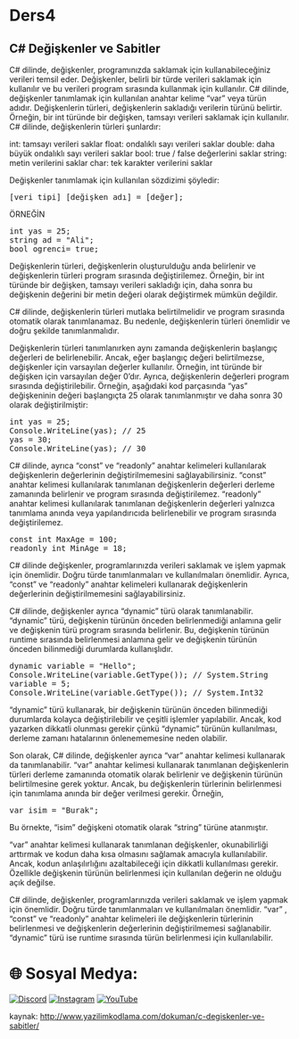 # Ders4
## C# Değişkenler ve Sabitler
C# dilinde, değişkenler, programınızda saklamak için kullanabileceğiniz verileri temsil eder. Değişkenler, belirli bir türde verileri saklamak için kullanılır ve bu verileri program sırasında kullanmak için kullanılır. C# dilinde, değişkenler tanımlamak için kullanılan anahtar kelime “var” veya türün adıdır.
Değişkenlerin türleri, değişkenlerin sakladığı verilerin türünü belirtir. Örneğin, bir int türünde bir değişken, tamsayı verileri saklamak için kullanılır. C# dilinde, değişkenlerin türleri şunlardır:

int: tamsayı verileri saklar
float: ondalıklı sayı verileri saklar
double: daha büyük ondalıklı sayı verileri saklar
bool: true / false değerlerini saklar
string: metin verilerini saklar
char: tek karakter verilerini saklar

Değişkenler tanımlamak için kullanılan sözdizimi şöyledir:

<pre>
[veri tipi] [değişken adı] = [değer];
</pre>
ÖRNEĞİN
<pre>
int yas = 25;
string ad = "Ali";
bool ogrenci= true;
</pre>
Değişkenlerin türleri, değişkenlerin oluşturulduğu anda belirlenir ve değişkenlerin türleri program sırasında değiştirilemez. Örneğin, bir int türünde bir değişken, tamsayı verileri sakladığı için, daha sonra bu değişkenin değerini bir metin değeri olarak değiştirmek mümkün değildir.

C# dilinde, değişkenlerin türleri mutlaka belirtilmelidir ve program sırasında otomatik olarak tanımlanamaz. Bu nedenle, değişkenlerin türleri önemlidir ve doğru şekilde tanımlanmalıdır.

Değişkenlerin türleri tanımlanırken aynı zamanda değişkenlerin başlangıç değerleri de belirlenebilir. Ancak, eğer başlangıç değeri belirtilmezse, değişkenler için varsayılan değerler kullanılır. Örneğin, int türünde bir değişken için varsayılan değer 0’dır. Ayrıca, değişkenlerin değerleri program sırasında değiştirilebilir. Örneğin, aşağıdaki kod parçasında “yas” değişkeninin değeri başlangıçta 25 olarak tanımlanmıştır ve daha sonra 30 olarak değiştirilmiştir:
<pre>
int yas = 25;
Console.WriteLine(yas); // 25
yas = 30;
Console.WriteLine(yas); // 30
</pre>

C# dilinde, ayrıca “const” ve “readonly” anahtar kelimeleri kullanılarak değişkenlerin değerlerinin değiştirilmemesini sağlayabilirsiniz. “const” anahtar kelimesi kullanılarak tanımlanan değişkenlerin değerleri derleme zamanında belirlenir ve program sırasında değiştirilemez. “readonly” anahtar kelimesi kullanılarak tanımlanan değişkenlerin değerleri yalnızca tanımlama anında veya yapılandırıcıda belirlenebilir ve program sırasında değiştirilemez.

<pre>
const int MaxAge = 100;
readonly int MinAge = 18;
</pre>

C# dilinde değişkenler, programlarınızda verileri saklamak ve işlem yapmak için önemlidir. Doğru türde tanımlanmaları ve kullanılmaları önemlidir. Ayrıca, “const” ve “readonly” anahtar kelimeleri kullanarak değişkenlerin değerlerinin değiştirilmemesini sağlayabilirsiniz.

C# dilinde, değişkenler ayrıca “dynamic” türü olarak tanımlanabilir. “dynamic” türü, değişkenin türünün önceden belirlenmediği anlamına gelir ve değişkenin türü program sırasında belirlenir. Bu, değişkenin türünün runtime sırasında belirlenmesi anlamına gelir ve değişkenin türünün önceden bilinmediği durumlarda kullanışlıdır.

<pre>
dynamic variable = "Hello";
Console.WriteLine(variable.GetType()); // System.String
variable = 5;
Console.WriteLine(variable.GetType()); // System.Int32
</pre>

“dynamic” türü kullanarak, bir değişkenin türünün önceden bilinmediği durumlarda kolayca değiştirilebilir ve çeşitli işlemler yapılabilir. Ancak, kod yazarken dikkatli olunması gerekir çünkü “dynamic” türünün kullanılması, derleme zamanı hatalarının önlenememesine neden olabilir.

Son olarak, C# dilinde, değişkenler ayrıca “var” anahtar kelimesi kullanarak da tanımlanabilir. “var” anahtar kelimesi kullanarak tanımlanan değişkenlerin türleri derleme zamanında otomatik olarak belirlenir ve değişkenin türünün belirtilmesine gerek yoktur. Ancak, bu değişkenlerin türlerinin belirlenmesi için tanımlama anında bir değer verilmesi gerekir. Örneğin,

<pre>
var isim = "Burak";
</pre>

Bu örnekte, “isim” değişkeni otomatik olarak “string” türüne atanmıştır.

“var” anahtar kelimesi kullanarak tanımlanan değişkenler, okunabilirliği arttırmak ve kodun daha kısa olmasını sağlamak amacıyla kullanılabilir. Ancak, kodun anlaşılırlığını azaltabileceği için dikkatli kullanılması gerekir. Özellikle değişkenin türünün belirlenmesi için kullanılan değerin ne olduğu açık değilse.

C# dilinde, değişkenler, programlarınızda verileri saklamak ve işlem yapmak için önemlidir. Doğru türde tanımlanmaları ve kullanılmaları önemlidir. “var” , “const” ve “readonly” anahtar kelimeleri ile değişkenlerin türlerinin belirlenmesi ve değişkenlerin değerlerinin değiştirilmemesi sağlanabilir. “dynamic” türü ise runtime sırasında türün belirlenmesi için kullanılabilir.


# 🌐 Sosyal Medya:
[![Discord](https://img.shields.io/badge/Discord-%237289DA.svg?logo=discord&logoColor=white)](https://discord.gg/https://discord.gg/uXjfKUJXs7) [![Instagram](https://img.shields.io/badge/Instagram-%23E4405F.svg?logo=Instagram&logoColor=white)](https://instagram.com/1yazilim.exe1) [![YouTube](https://img.shields.io/badge/YouTube-%23FF0000.svg?logo=YouTube&logoColor=white)](https://youtube.com/@yoskatechnology)











kaynak: http://www.yazilimkodlama.com/dokuman/c-degiskenler-ve-sabitler/
